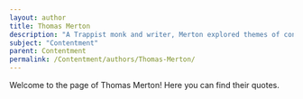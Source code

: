 ```yaml
---
layout: author
title: Thomas Merton
description: "A Trappist monk and writer, Merton explored themes of contemplation, spirituality, and contentment in his works, particularly in relation to finding peace in solitude and prayer."
subject: "Contentment"
parent: Contentment
permalink: /Contentment/authors/Thomas-Merton/
---
```


Welcome to the page of Thomas Merton! Here you can find their quotes.
